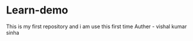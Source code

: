 # Learn-demo
This is my first repository and i am use this first time 
Auther - vishal kumar sinha 
